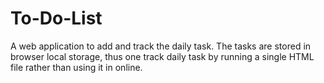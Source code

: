 # To-Do-List
A web application to add and track the daily task. The tasks are stored in browser local storage, thus one track daily task by running a single HTML file rather than using it in online.
